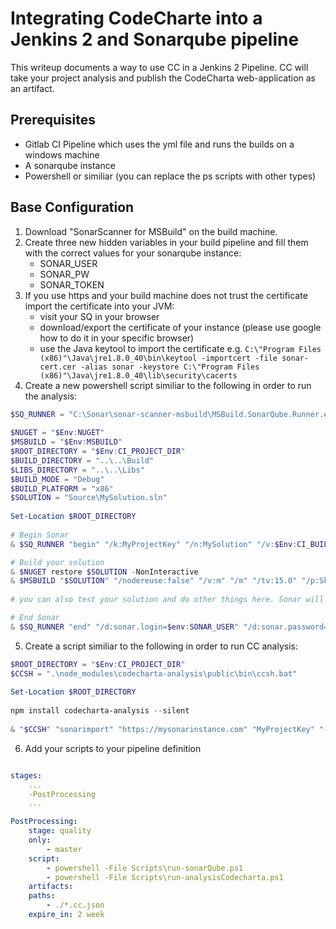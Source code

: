 # Integrating CodeCharte into a Jenkins 2 and Sonarqube pipeline

This writeup documents a way to use CC in a Jenkins 2 Pipeline. CC will take your project analysis and publish the CodeCharta web-application as an artifact.

## Prerequisites

* Gitlab CI Pipeline which uses the yml file and runs the builds on a windows machine
* A sonarqube instance
* Powershell or similiar (you can replace the ps scripts with other types)

## Base Configuration

1. Download "SonarScanner for MSBuild" on the build machine. 
2. Create three new hidden variables in your build pipeline and fill them with the correct values for your sonarqube instance: 
	* SONAR_USER
	* SONAR_PW
	* SONAR_TOKEN
3. If you use https and your build machine does not trust the certificate import the certificate into your JVM:
	* visit your SQ in your browser
	* download/export the certificate of your instance (please use google how to do it in your specific browser)
	* use the Java keytool to import the certificate e.g. `C:\"Program Files (x86)"\Java\jre1.8.0_40\bin\keytool -importcert -file sonar-cert.cer -alias sonar -keystore C:\"Program Files (x86)"\Java\jre1.8.0_40\lib\security\cacerts`
4. Create a new powershell script similiar to the following in order to run the analysis:
```powershell
$SQ_RUNNER = "C:\Sonar\sonar-scanner-msbuild\MSBuild.SonarQube.Runner.exe"
 
$NUGET = "$Env:NUGET"
$MSBUILD = "$Env:MSBUILD"
$ROOT_DIRECTORY = "$Env:CI_PROJECT_DIR"
$BUILD_DIRECTORY = "..\..\Build"
$LIBS_DIRECTORY = "..\..\Libs"
$BUILD_MODE = "Debug"
$BUILD_PLATFORM = "x86"
$SOLUTION = "Source\MySolution.sln"
 
Set-Location $ROOT_DIRECTORY
 
# Begin Sonar
& $SQ_RUNNER "begin" "/k:MyProjectKey" "/n:MySolution" "/v:$Env:CI_BUILD_ID" "/d:sonar.login=$env:SONAR_USER" "/d:sonar.password=$env:SONAR_PW" "/d:sonar.host.url=https://mysonarinstance.com"

# Build your solution
& $NUGET restore $SOLUTION -NonInteractive
& $MSBUILD "$SOLUTION" "/nodereuse:false" "/v:m" "/m" "/tv:15.0" "/p:SkipInvalidConfigurations=true" "/clp:ErrorsOnly" "/p:Configuration=$BUILD_MODE" "/p:Platform=$BUILD_PLATFORM" "/p:OutDir=$BUILD_DIRECTORY" "/p:ReferencePath=$LIBS_DIRECTORY"
 
# you can also test your solution and do other things here. Sonar will try to integrate the results. For coverage usually you need to use opencover and reference the result in the begin step

# End Sonar
& $SQ_RUNNER "end" "/d:sonar.login=$env:SONAR_USER" "/d:sonar.password=$env:SONAR_PW"

```

5. Create a script similiar to the following in order to run CC analysis:
```powershell
$ROOT_DIRECTORY = "$Env:CI_PROJECT_DIR"
$CCSH = ".\node_modules\codecharta-analysis\public\bin\ccsh.bat"
 
Set-Location $ROOT_DIRECTORY
 
npm install codecharta-analysis --silent
 
& "$CCSH" "sonarimport" "https://mysonarinstance.com" "MyProjectKey" "-u" "$Env:SONAR_TOKEN" "-o" "$ROOT_DIRECTORY\sonar_$Env:CI_BUILD_ID.cc.json"
```

6. Add your scripts to your pipeline definition
```yaml

stages:
	...
	-PostProcessing
	...

PostProcessing:
	stage: quality
	only:
		- master
	script:
		- powershell -File Scripts\run-sonarQube.ps1
		- powershell -File Scripts\run-analysisCodecharta.ps1
	artifacts:
	paths:
		- ./*.cc.json
	expire_in: 2 week
	
```